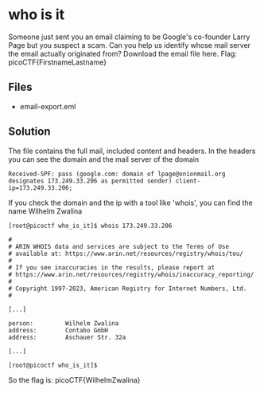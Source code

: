 # who is it
Someone just sent you an email claiming to be Google's co-founder Larry Page but you suspect a scam.
Can you help us identify whose mail server the email actually originated from?
Download the email file here. Flag: picoCTF{FirstnameLastname}

## Files
- email-export.eml

## Solution
The file contains the full mail, included content and headers. In the headers you can see the domain and the mail server of the domain
```
Received-SPF: pass (google.com: domain of lpage@onionmail.org designates 173.249.33.206 as permitted sender) client-ip=173.249.33.206;
```

If you check the domain and the ip with a tool like 'whois', you can find the name Wilhelm Zwalina
```
[root@picoctf who_is_it]$ whois 173.249.33.206

#
# ARIN WHOIS data and services are subject to the Terms of Use
# available at: https://www.arin.net/resources/registry/whois/tou/
#
# If you see inaccuracies in the results, please report at
# https://www.arin.net/resources/registry/whois/inaccuracy_reporting/
#
# Copyright 1997-2023, American Registry for Internet Numbers, Ltd.
#

[...]

person:         Wilhelm Zwalina
address:        Contabo GmbH
address:        Aschauer Str. 32a

[...]

[root@picoctf who_is_it]$
```

So the flag is: picoCTF{WilhelmZwalina}
